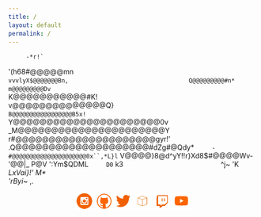 ```yaml
---
title: /
layout: default
permalink: /
---
```


<p style="text-align:center">
                                                  
         -*r!`                                    
   '(h68#@@@@@mn`                                  
 vvvlyX$@@@@@@@Bn,                                 
      Q@@@@@@@@@#n*                                
        m@@@@@@@@@Dv`                             
        K@@@@@@@@@@@#K!                           
        v@@@@@@@@@@@@@@Q}`                        
         B@@@@@@@@@@@@@@@@@B5x!`             
         Y@@@@@@@@@@@@@@@@@@@@@@0v                
          _M@@@@@@@@@@@@@@@@@@@@@@Y               
            r#@@@@@@@@@@@@@@@@@@@@@gyr!'       
             .Q@@@@@@@@@@@@@@@@@@@@#dZg#@Qdy*`    
              -#@@@@@@@@@@@@@@@@@@@@@0x``,*L}l` 
               V@@@@}8@d^yY!!r}Xd8$#@@@@Wv-       
               '@@|_ P@V            ':Ym$QDML`    
                 D0`   k3`                          
          `      ^j~  'K                            
          _LxVai}!'   M*       
                  'rByi~_ ,.
                                                                
</p>
<p style="text-align:center">
<a style="display:inline" target="new" href="https://www.instagram.com/iamscarecrow17/"><img src="./img/Social_Icons/insta.png"  width="7%" height=auto alt="insta"></a>   <a style="display:inline" target="new" href="https://github.com/0x5c4r3"><img style="display:inline" src="./img/Social_Icons/github.png"  width="7%" height=auto alt="github"></a>   <a style="display:inline" target="new" href="https://twitter.com/iamscarecrow1"><img style="display:inline" src="./img/Social_Icons/twitter.png"  width="7%" height=auto alt="twitter"></a>   <a style="display:inline" target="new" href="https://www.hackthebox.eu/home/users/profile/144238"><img style="display:inline" src="./img/Social_Icons/htb.png"  width="7%" height=auto alt="htb"></a>   <a style="display:inline" target="new" href="https://www.twitch.tv/iamscarecrow17"><img style="display:inline" src="./img/Social_Icons/twitch.png" width="7%" height=auto alt="twitch"></a>   <a style="display:inline" target="new" href="https://www.youtube.com/channel/UCcYc_cJZDhYXPm2hpM7ZqwA"><img style="display:inline" src="./img/Social_Icons/youtube.png"  width="7%" height=auto alt="youtube"></a>
</p>






